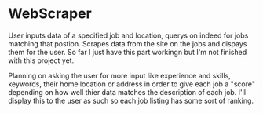 # WebScraper
User inputs data of a specified job and location, querys on indeed for jobs matching that postion. Scrapes data from the site on the jobs and dispays them
for the user. So far I just have this part workingn but I'm not finished with this project yet.

Planning on asking the user for more input like experience and skills, keywords, their home location or address in order to give each job a "score" 
depending on how well thier data matches the description of each job. I'll display this to the user as such so each job listing has some sort of ranking. 
